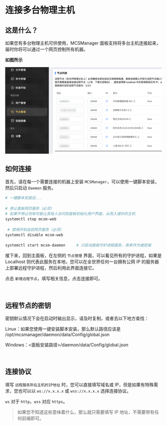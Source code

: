 # 连接多台物理主机

## 这是什么？

如果您有多台物理主机可供使用，MCSManager 面板支持将多台主机连接起来，届时你将可以通过一个网页控制所有机器。

**如图所示**

![图片](images/daemons.png)

## 如何连接

首先，请在每一个需要连接的机器上安装 `MCSManager`，可以使用一键脚本安装，然后只启动 `Daemon` 服务。

```bash
# 一键脚本安装后...

# 停止面板网页服务（必须）
# 如果不停止则有可能让其他人访问到面板初始化用户界面，从而入侵你的主机
systemctl stop mcsm-web

 # 禁用开机自启网页服务（必须）
systemctl disable mcsm-web

systemctl start mcsm-daemon     # 只启动面板守护进程服务，用来作为被控端
```

接下来，回到主面板，在左侧的 `节点管理` 界面，可以看见所有的守护进程，如果是 Localhost 则代表此服务在本地，您可以在全世界任何一台拥有公网 IP 的服务器上部署远程守护进程，然后利用此界面连接它。

点击 `新增远程节点`，填写相关信息，点击连接即可。

<br />

## 远程节点的密钥

密钥默认情况下会在启动时输出显示，请及时复制，或者去以下地方查找：

Linux：如果您使用一键安装脚本安装，那么默认路径应该是 /opt/mcsmanager/daemon/data/Config/global.json

Windows：<面板安装路径>/daemon/data/Config/global.json

<br />

## 连接协议

填写 `远程服务所在主机的IP地址` 时，您可以直接填写域名或 IP，但是如果有特殊需求，您也可以以 `ws://x.x.x.x` 或 `wss://x.x.x.x` 选择连接协议。

`ws` 对于 `http`，`wss` 对应 `https`。

> 如果您不知道这些意味着什么，那么就只需要填写 IP 地址，不需要带有任何前缀即可。

<br />
